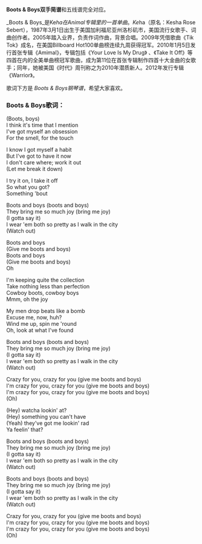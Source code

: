 

**Boots & Boys双手简谱**和五线谱完全对应。

_Boots & Boys_是Ke$ha在Animal专辑里的一首单曲。Ke$ha（原名：Kesha Rose
Sebert），1987年3月1日出生于美国加利福尼亚州洛杉矶市，美国流行女歌手、词曲创作者。2005年踏入业界，负责作词作曲，背景合唱。2009年凭借歌曲《Tik
Tok》成名，在美国Billboard Hot100单曲榜连续九周获得冠军。2010年1月5日发行首张专辑《Amimal》，专辑包括《Your Love
Is My Drug》 、《Take It
Off》等四首在内的全美单曲榜冠军歌曲，成为第11位在首张专辑制作四首十大金曲的女歌手；同年，她被美国《时代》周刊称之为2010年潜质新人。2012年发行专辑《Warrior》。

歌词下方是 _Boots & Boys钢琴谱_，希望大家喜欢。

### Boots & Boys歌词：

(Boots, boys)  
I think it's time that I mention  
I've got myself an obsession  
For the smell, for the touch

I know I got myself a habit  
But I've got to have it now  
I don't care where; work it out  
(Let me break it down)

I try it on, I take it off  
So what you got?  
Something 'bout

Boots and boys (boots and boys)  
They bring me so much joy (bring me joy)  
(I gotta say it)  
I wear 'em both so pretty as I walk in the city  
(Watch out)

Boots and boys  
(Give me boots and boys)  
Boots and boys  
(Give me boots and boys)  
Oh

I'm keeping quite the collection  
Take nothing less than perfection  
Cowboy boots, cowboy boys  
Mmm, oh the joy

My men drop beats like a bomb  
Excuse me, now, huh?  
Wind me up, spin me 'round  
Oh, look at what I've found

Boots and boys (boots and boys)  
They bring me so much joy (bring me joy)  
(I gotta say it)  
I wear 'em both so pretty as I walk in the city  
(Watch out)

Crazy for you, crazy for you (give me boots and boys)  
I'm crazy for you, crazy for you (give me boots and boys)  
I'm crazy for you, crazy for you (give me boots and boys)  
(Oh)

(Hey) watcha lookin' at?  
(Hey) something you can't have  
(Yeah) they've got me lookin' rad  
Ya feelin' that?

Boots and boys (boots and boys)  
They bring me so much joy (bring me joy)  
(I gotta say it)  
I wear 'em both so pretty as I walk in the city  
(Watch out)

Boots and boys (boots and boys)  
They bring me so much joy (bring me joy)  
(I gotta say it)  
I wear 'em both so pretty as I walk in the city  
(Watch out)

Crazy for you, crazy for you (give me boots and boys)  
I'm crazy for you, crazy for you (give me boots and boys)  
I'm crazy for you, crazy for you (give me boots and boys)  
(Oh)

